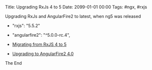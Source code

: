 Title: Upgrading RxJs 4 to 5
Date: 2099-01-01 00:00
Tags: #ngx, #rxjs

Upgrading RxJs and AngularFire2 to latest, when ng5 was released

* "rxjs": "5.5.2"
* "angularfire2": "^5.0.0-rc.4",

* [Migrating from RxJS 4 to 5](https://github.com/ReactiveX/RxJS/blob/HEAD/MIGRATION.md)
* [Upgrading to AngularFire2 4.0](https://github.com/angular/angularfire2/blob/master/docs/version-4-upgrade.md)

The End
